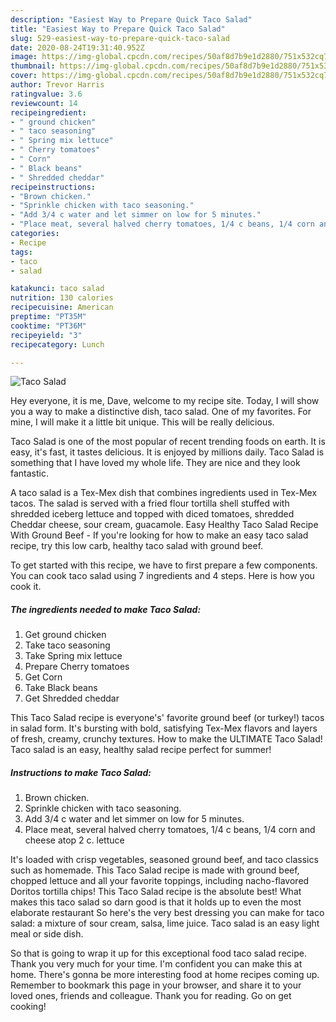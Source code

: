 ```yaml
---
description: "Easiest Way to Prepare Quick Taco Salad"
title: "Easiest Way to Prepare Quick Taco Salad"
slug: 529-easiest-way-to-prepare-quick-taco-salad
date: 2020-08-24T19:31:40.952Z
image: https://img-global.cpcdn.com/recipes/50af8d7b9e1d2880/751x532cq70/taco-salad-recipe-main-photo.jpg
thumbnail: https://img-global.cpcdn.com/recipes/50af8d7b9e1d2880/751x532cq70/taco-salad-recipe-main-photo.jpg
cover: https://img-global.cpcdn.com/recipes/50af8d7b9e1d2880/751x532cq70/taco-salad-recipe-main-photo.jpg
author: Trevor Harris
ratingvalue: 3.6
reviewcount: 14
recipeingredient:
- " ground chicken"
- " taco seasoning"
- " Spring mix lettuce"
- " Cherry tomatoes"
- " Corn"
- " Black beans"
- " Shredded cheddar"
recipeinstructions:
- "Brown chicken."
- "Sprinkle chicken with taco seasoning."
- "Add 3/4 c water and let simmer on low for 5 minutes."
- "Place meat, several halved cherry tomatoes, 1/4 c beans, 1/4 corn and cheese atop 2 c. lettuce"
categories:
- Recipe
tags:
- taco
- salad

katakunci: taco salad 
nutrition: 130 calories
recipecuisine: American
preptime: "PT35M"
cooktime: "PT36M"
recipeyield: "3"
recipecategory: Lunch

---
```



![Taco Salad](https://img-global.cpcdn.com/recipes/50af8d7b9e1d2880/751x532cq70/taco-salad-recipe-main-photo.jpg)

Hey everyone, it is me, Dave, welcome to my recipe site. Today, I will show you a way to make a distinctive dish, taco salad. One of my favorites. For mine, I will make it a little bit unique. This will be really delicious.

Taco Salad is one of the most popular of recent trending foods on earth. It is easy, it's fast, it tastes delicious. It is enjoyed by millions daily. Taco Salad is something that I have loved my whole life. They are nice and they look fantastic.

A taco salad is a Tex-Mex dish that combines ingredients used in Tex-Mex tacos. The salad is served with a fried flour tortilla shell stuffed with shredded iceberg lettuce and topped with diced tomatoes, shredded Cheddar cheese, sour cream, guacamole. Easy Healthy Taco Salad Recipe With Ground Beef - If you&#39;re looking for how to make an easy taco salad recipe, try this low carb, healthy taco salad with ground beef.


To get started with this recipe, we have to first prepare a few components. You can cook taco salad using 7 ingredients and 4 steps. Here is how you cook it.

<!--inarticleads1-->

##### The ingredients needed to make Taco Salad:

1. Get  ground chicken
1. Take  taco seasoning
1. Take  Spring mix lettuce
1. Prepare  Cherry tomatoes
1. Get  Corn
1. Take  Black beans
1. Get  Shredded cheddar


This Taco Salad recipe is everyone&#39;s&#39; favorite ground beef (or turkey!) tacos in salad form. It&#39;s bursting with bold, satisfying Tex-Mex flavors and layers of fresh, creamy, crunchy textures. How to make the ULTIMATE Taco Salad! Taco salad is an easy, healthy salad recipe perfect for summer! 

<!--inarticleads2-->

##### Instructions to make Taco Salad:

1. Brown chicken.
1. Sprinkle chicken with taco seasoning.
1. Add 3/4 c water and let simmer on low for 5 minutes.
1. Place meat, several halved cherry tomatoes, 1/4 c beans, 1/4 corn and cheese atop 2 c. lettuce


It&#39;s loaded with crisp vegetables, seasoned ground beef, and taco classics such as homemade. This Taco Salad recipe is made with ground beef, chopped lettuce and all your favorite toppings, including nacho-flavored Doritos tortilla chips! This Taco Salad recipe is the absolute best! What makes this taco salad so darn good is that it holds up to even the most elaborate restaurant So here&#39;s the very best dressing you can make for taco salad: a mixture of sour cream, salsa, lime juice. Taco salad is an easy light meal or side dish. 

So that is going to wrap it up for this exceptional food taco salad recipe. Thank you very much for your time. I'm confident you can make this at home. There's gonna be more interesting food at home recipes coming up. Remember to bookmark this page in your browser, and share it to your loved ones, friends and colleague. Thank you for reading. Go on get cooking!
